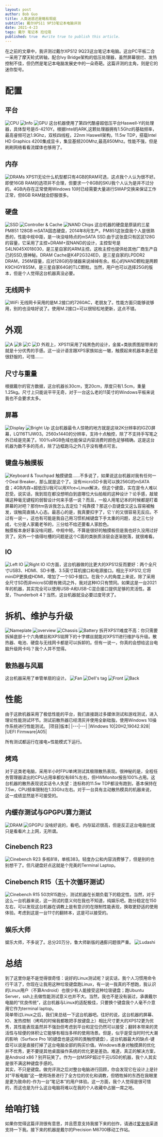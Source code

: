 ```yaml
---
layout: post
author: Bob Guo
title: 人类迷惑还是略有瑕疵
subtitle: 戴尔XPS11 9P33笔记本电脑评测
date: 2021-4-23
tags: 戴尔 笔记本 捡垃圾
published: true  #write true to publish this article.
---
```

在之前的文章中，我评测过戴尔XPS12 9Q23这台笔记本电脑。这台PC平板二合一采用了摩天轮式转轴，配合Ivy Bridge架构的低压处理器，虽然屏幕很烂、发热控制不佳，但仍然是笔记本电脑发展史中的一朵奇葩。这篇评测的主角，则是它的迷你型号。
# 配置
## 平台
![CPU](/img/xps11/cpu/die.jpg)
![Info](/img/xps11/cpu/cpu.jpg)
![GPU](/img/xps11/cpu/gpu.jpg)
这台机器使用了第四代酷睿超低压平台Haswell-Y的处理器，具体型号是i5-4210Y。根据Intel的ARK,这颗处理器拥有1.5Ghz的基础频率，最高睿频可达1.9Ghz，双核四线程，22nm Haswell架构，11.5w TDP，搭载Intel HD Graphics 4200集成显卡，集显基频200Mhz,最高850Mhz。性能不强，但是刷刷网络看看流媒体也够用了。
## 内存
![DRAMs](/img/xps11/teardown/memory.jpg)
XPS11无论什么机型都只有4GB的RAM可选，这点我个人认为很不好。即使16GB RAM的选项并不合理，但要求一个8GB的SKU我个人认为是并不过分的。4GB内存在正常使用Windows 10时已经需要大量进行SWAP交换来保证工作正常，但8GB RAM就会舒服很多。  
## 硬盘
![SSD](/img/xps11/ssd/overview.jpg)
![Controller & Cache](/img/xps11/ssd/cache.jpg)
![NAND Chips](/img/xps11/ssd/nand.jpg)
这台机器的硬盘是原装的三星PM851 128GB mSATA固态硬盘，2014年8月生产。PM851这张盘我个人是很熟悉的，性能中规中距，是一块没啥特点的mSATA SSD.由于这张盘只有区区128G的容量，它采用了主控+DRAM+双NAND的设计，主控型号是S4LN045X018030，是三星自家的ARM主控。这枚主控也提供给其他厂商生产自己的SSD,很神秘。DRAM Cache是K4P2G324ED，是三星自家的LPDDR2 DRAM，256M容量，应对128G的存储器来说绰绰有余。核心的NAND颗粒是两颗K9CHGY8S5M，是三星自家64G的TLC颗粒。当然，用户也可以选择25G的版本，但是个人觉得这台机器真没必要。
## 无线网卡
![WiFi](/img/xps11/teardown/wifi.jpg)
无线网卡采用的是M.2接口的7260AC，老朋友了。性能方面只能够说够用，别的也没啥好说了。使用M.2接口=可以很轻松地更新，这点不错。
# 外观
![A](/img/xps11/case/a.jpg)
![B](/img/xps11/case/b.jpg)
![C](/img/xps11/case/c.jpg)
![D](/img/xps11/case/d.jpg)
外观上，XPS11采用了纯黑色的设计，金属+类肤质图层带来的就是十分优秀的手感。这一设计语言跟XPS家族如出一辙，触摸起来机器本身还是很舒服的，可惜.......
## 尺寸与重量
根据戴尔的官方数据，这台机器长30cm，宽20cm，厚度只有1.5cm，重量1.25kg。尺寸上只能说平平无奇，对于一台这么老的11英寸的Windows平板来说我也不会要求太多。
## 屏幕
![Display](/img/xps11/case/b.jpg)
![Bright Up](/img/xps11/case/display.jpg)
这台机器最令人惊艳的地方就是这块2K分辨率的IGZO屏幕，LQ116T1JW03。2560x1440的分辨率，支持十点触控，除了不支持手写笔之外已经是完美了。100%sRGB色域也能保证内容消费时颜色足够精确。这是这台机器为数不多的亮点，除了边框跑马之外几乎没有槽点可言。
## 键盘与触摸板
![Keyboard & Touchpad](/img/xps11/case/c.jpg)
触摸键盘......不多说了，如果说这台机器对我有任何一个Deal Breaker，那么就是这个了。没有microSD卡我可以换256G的mSATA盘；4GB内存+超低压U我可以用Xfce+Linux解决，但这个键盘，实在是令人难以忍受。说实话，我到现在都没想明白到底哪位大仙拍板的这种设计？论手感，敲玻璃这种毫无键程的弱智设计何来手感一说？而且，一般人用笔记本的时候都是盯着屏幕的对吧？那你tm告诉我怎么去定位？纯靠摸？那这小丑键盘又这么容易被触发，误触简直搞人心态。最恶心的是，我真要扣字了，它丫的又很容易无反应。不过有一说一，这也有可能是我自己用习惯机械键盘下手太重的问题，总之三七分成，七分是人家戴老爷的，三分给不给还要看人家脸色。  
触摸板本身好事没啥问题，中规中矩。不算是很好的触摸板但是我也好久没用过好货了。另外一个值得吐槽的问题是这个C面的类肤质涂层会逐渐脱落，就很难看。
## IO
![Left IO](/img/xps11/case/io_left.jpg)
![Right IO](/img/xps11/case/io_right.jpg)
IO方面，这台机器做的比更大的XPS12反而要好：两个全尺寸USB3、HDMI、SD卡槽、3.5英寸耳机接口和电源接口。相比于XPS12,它将miniDP更换成HDMI，增加了一个SD卡接口。在我个人的角度上来说，除了采用全尺寸SD而非microSD颇有微词之外，我对这种IO只有赞同。如果这是一台2021年的机器，其实完全可以使用USB-A和USB-C混合接口提供足够的灵活性。甚至，Thunderbolt 4？当然，这台机器就没必要过度苛求了。
# 拆机、维护与升级
![Nameplate](/img/xps11/case/nameplate.jpg)
![overview](/img/xps11/teardown/overview.jpg)
![Chassis](/img/xps11/teardown/nothing.jpg)
![Battery](/img/xps11/teardown/battery.jpg)
拆开XPS11难度不高：你只需要拆掉底部十个六角螺丝和XPS铭牌下的十字螺丝就能对XPS11进行维护与升级。散热器、电池、硬盘与无线网卡都是可以拆卸的。但有一说一，你真的会想给这台电脑升级网卡吗？我个人并不觉得。
## 散热器与风扇
这台机器采用了单管单扇的设计。
![Fan](/img/xps11/cpu/fan.jpg)
![Dell's tag](/img/xps11/cpu/fan_code.jpg)
![Front](/img/xps11/cpu/cooler_front.jpg)
![Back](/img/xps11/cpu/cooler_back.jpg)
# 性能
由于这款机器采用了极低性能的平台，我们直接跳过多媒体测试和游戏测试，进入理论性能测试环节。测试前散热器已经清灰并使用全新硅脂，使用Windows 10操作系统进行性能测试。
|项目|版本|
|---|---|
|Windows 10|20H2,19042.928|
|UEFI Firmware|A05|

所有测试都运行在接电+性能模式下运行。
## 烤鸡
对于这类老电脑，采用半小时FPU单烤测试其极限散热表现。很神秘的是，全程任务管理器读出的CPU占用率都仅有88%左右，但HWMonitor报告100%占用。这台机器的散热表现说实话令人失望：连标称的11.5w TDP都没有跑到，基本保持在7.5w，CPU频率限制在1.33Ghz左右。对于一台具有主动散热模具的机器来说，这一成绩显然是不可接受的。
## 内缓存测试与GPGPU算力测试
![DRAM](/img/xps11/benchmark/cachemem.png)
![GPGPU](/img/xps11/benchmark/gpgpu.png)
没啥好说的，看吧。内存延迟很高，但是反正这台电脑也就只是看看片上上网，无所谓。
## Cinebench R23
![Cinebench R23](/img/xps11/benchmark/r23.jpg)
多核818，单核383。轻度办公和内容消费够了，但是别的也别想干了。但凡键盘好点这就是个完美的Terminal Laptop。
## Cinebench R15（五十次循环测试）
![Cinebench R15](/img/xps11/benchmark/r15.png)
50次R15跑分，测试机器在长期负载下的稳定性。当然，对于这么一台机器来说，这一测试的意义何在我也不知道，纯娱乐吧。跑分稳定在150左右，可以发现这台机器在调教上是有意识的在限制性能表现，换取更舒适的使用体验。考虑到这是一台11寸的翻转本，这是可以接受的。
## 娱乐大师
娱乐大师，不多说了。总分20万分，鲁大师新版的通膨问题很严重。
![Ludashi](/img/xps11/benchmark/ludashi.jpg)
# 总结
到了这里你是不是觉得很奇怪：说好的Linux测试呢？说实话，我个人习惯用命令行干活了，你现在让我用这种垃圾键盘跑Linux，有一说一我真的不想跑，我认识的Linux用户（不算Android）也很少有人能接受这种垃圾键盘；跑Ubuntu Server，ssh上去做性能测试意义也并不大。当然，我也不是没有装过，承袭戴尔电脑的“优良传统”，这台机器与Linux的适配极佳，只要换个键盘我个人毫不介意用它作为terminal laptop。  
简单带过Linux之后，我们来总结一下这台机器吧。往好的说，这台机器的屏幕、IO、发热控制（烤鸡的时候我都敢把手放键盘上）相比尺寸更大的XPS12更为优秀，其性能表现虽然并不强劲但考虑到平台和定位仍然可以接受；翻转本带来的灵活性与轻便的体积让它能够有相当多样的使用场景。但是，似乎是受当时时代大潮的影响（Surface Pro 1的键盘也是这样的类触控键盘），这台机器最大的缺点-键盘可以说是直接打掉了这台电脑全部的购买价值。Windows本身对触摸屏的优化并不优秀，更不要提其他桌面操作系统的优化更是差劲。难道，真正的解决方案，是Android x86？别开玩笑了。作为一台MSRP超过千元USD的机器，我个人其实是很不满这种键盘手感的。  
其实，不只是键盘。做完评测之后对整台电脑进行回顾，你会发现它在设计上是针对“平板电脑”这一使用场景进行了全方位的优化和调教，但牺牲掉的东西在我眼里是更为致命的-作为一台“笔记本”的用户体验。这一方面，我个人觉得是很可惜的，而这也是为什么这台电脑将难以在我的个人收藏中占据一席之地。  
# 给咱打钱
如果你觉得这篇评测很有意思，并且愿意支持我接下来的创作，请通过[爱发电](http://afdian.net/order/create?plan_id=e91a5b4a941b11ebbfec52540025c377)渠道支持一下我。接下来的机器是戴尔的Precision M6700移动工作站。
